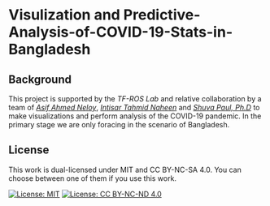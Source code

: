 # Visulization and Predictive-Analysis-of-COVID-19-Stats-in-Bangladesh

## Background

This project is supported by the *TF-ROS Lab* and relative collaboration by a team of *[Asif Ahmed Neloy](https://aaneloy.netlify.app/)*, *[Intisar Tahmid Naheen](http://ece.northsouth.edu/people/mr-intisar-tahmid-naheen/)* and *[Shuva Paul, Ph.D](https://sites.google.com/view/shuvapaul/home)* to make visualizations and perform analysis of the COVID-19 pandemic. In the primary stage we are only foracing in the scenario of Bangladesh.



## License
This work is dual-licensed under MIT and CC BY-NC-SA 4.0. You can choose between one of them if you use this work.

[![License: MIT](https://img.shields.io/badge/License-MIT-yellow.svg)](https://opensource.org/licenses/MIT) [![License: CC BY-NC-ND 4.0](https://img.shields.io/badge/License-CC%20BY--NC--ND%204.0-lightgrey.svg)](https://creativecommons.org/licenses/by-nc-nd/4.0/)